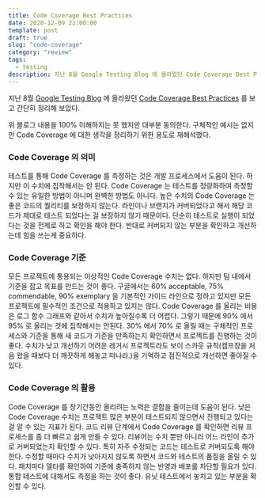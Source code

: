 ```yaml
---
title: Code Coverage Best Practices
date: 2020-12-09 22:00:00
template: post
draft: true
slug: "code-coverage"
category: "review"
tags:
  - testing
description: 지난 8월 Google Testing Blog 에 올라왔던 Code Coverage Best Practices 를 보고 간단히 정리해 보았다.
---
```


지난 8월 [Google Testing Blog](https://testing.googleblog.com/) 에 올라왔던 [Code Coverage Best Practices](https://testing.googleblog.com/2020/08/code-coverage-best-practices.html) 를 보고 간단히 정리해 보았다.

위 블로그 내용을 100% 이해하지는 못 했지만 대부분 동의한다. 구체적인 예시는 없지만 Code Coverage 에 대한 생각을 정리하기 위한 용도로 재해석했다.

### Code Coverage 의 의미
테스트를 통해 Code Coverage 를 측정하는 것은 개발 프로세스에서 도움이 된다. 하지만 이 수치에 집착해서는 안 된다. Code Coverage 는 테스트를 정량화하여 측정할 수 있는 유일한 방법이 아니며 완벽한 방법도 아니다. 높은 수치의 Code Coverage 는 좋은 코드의 퀄리티를 보장하지 않는다. 라인이나 브랜치가 커버되었다고 해서 해당 코드가 제대로 테스트 되었다는 걸 보장하지 않기 때문이다. 단순히 테스트로 실행이 되었다는 것을 전제로 하고 확인을 해야 한다. 반대로 커버되지 않는 부분을 확인하고 개선하는데 힘을 쓰는게 중요하다.

### Code Coverage 기준
모든 프로젝트에 통용되는 이상적인 Code Coverage 수치는 없다. 하지만 팀 내에서 기준을 잡고 목표를 만드는 것이 좋다. 구글에서는 60% acceptable, 75% commendable, 90% exemplary 을 기본적인 가이드 라인으로 정하고 있지만 모든 프로젝트에 필수적인 조건으로 적용하고 있지는 않다. Code Coverage 를 올리는 비용은 로그 함수 그래프와 같아서 수치가 높아질수록 더 어렵다. 그렇기 때문에 90% 에서 95% 로 올리는 것에 집착해서는 안된다. 30% 에서 70% 로 올릴 때는 구체적인 프로세스와 기준을 통해 새 코드가 기준을 만족하는지 확인하면서 프로젝트를 진행하는 것이 좋다. 수치가 낮고 개선하기 어려운 레거시 프로젝트라도 보이 스카웃 규칙(캠프장을 처음 왔을 때보다 더 깨끗하게 해놓고 떠나라.)을 기억하고 점진적으로 개선하면 좋아질 수 있다.

### Code Coverage 의 활용
Code Coverage 를 장기간동안 올리려는 노력은 결함을 줄이는데 도움이 된다. 낮은 Code Coverage 수치는 프로젝트 많은 부분이 테스트되지 않으면서 진행되고 있다는 걸 알 수 있는 지표가 된다. 코드 리뷰 단계에서 Code Coverage 를 확인하면 리뷰 프로세스를 좀 더 빠르고 쉽게 만들 수 있다. 리뷰어는 수치 뿐만 아니라 어느 라인이 추가로 커버되었는지 확인할 수 있다. 특히 자주 수정되는 코드는 테스트로 커버되도록 해야 한다. 수정할 때마다 수치가 낮아지지 않도록 하면서 코드와 테스트의 품질을 올릴 수 있다. 패치마다 델타를 확인하여 기준에 충족하지 않는 반영과 배포를 차단할 필요가 있다. 통합 테스트에 대해서도 측정을 하는 것이 좋다. 유닛 테스트에서 놓치고 있는 부분을 확인할 수 있다.
